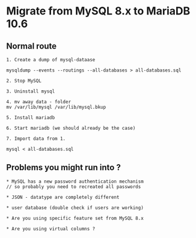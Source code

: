 # Migrate from MySQL 8.x to MariaDB 10.6 

## Normal route 

```
1. Create a dump of mysql-dataase 

mysqldump --events --routings --all-databases > all-databases.sql 

2. Stop MySQL 

3. Uninstall mysql 

4. mv away data - folder 
mv /var/lib/mysql /var/lib/mysql.bkup 

5. Install mariadb 

6. Start mariadb (we should already be the case) 

7. Import data from 1. 

mysql < all-databases.sql 
```

## Problems you might run into ? 

```
* MySQL has a new password authentication mechanism 
// so probably you need to recreated all passwords 

* JSON - datatype are completely different 

* user database (double check if users are working) 

* Are you using specific feature set from MySQL 8.x 

* Are you using virtual columns ? 
```



